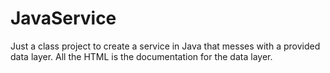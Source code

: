 # JavaService
Just a class project to create a service in Java that messes with a provided data layer. All the HTML is the documentation for the data layer.
